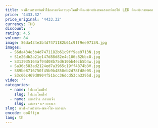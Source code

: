```yaml
---
title: นาฬิกาทรายกันน้ำใช้กลางแจ้งควบคุมโคมไฟติดผนังพลังงานแสงอาทิตย์ไฟ LED ติดผนังภายนอก
price: '4433.32'
price_original: '4433.32'
currency: THB
discount: ''
rating: 4.5
volume: 84
image: S6da434e3b4d7471182b61c9ff9ee9713N.jpg
images:
  - S6da434e3b4d7471182b61c9ff9ee9713N.jpg
  - S1e26db2a21e147d88d82e4c106c82bbcO.jpg
  - S313935164af94d08b75d610bb4ecb5b4w.jpg
  - Sa36c583ad2124ed7a3965c19ff4874b3V.jpg
  - S89be8716750f45b9b4850eb2d78fd8e0S.jpg
  - S3c66c469d0904f51bcc36dcd53ca3295d.jpg
video: ''
categories:
  - name: ไฟและโคมไฟ
    slug: ไฟและโคมไฟ
  - name: แสงสว่าง กลางแจ้ง
    slug: แสงสว-าง-กลางแจ
slug: นาฬ-กาทรายก-นน-ำใช-กลางแจ
encode: ooGftjo
lang: th
---
```

  